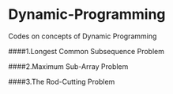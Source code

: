 # Dynamic-Programming
Codes on concepts of Dynamic Programming


####1.Longest Common Subsequence Problem


####2.Maximum Sub-Array Problem


####3.The Rod-Cutting Problem
